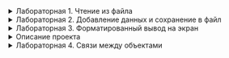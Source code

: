 <details>
  <summary>Лабораторная 1. Чтение из файла</summary>
  
  ## Лабораторная 1. Чтение из файла
  **Затрагиваемые темы**: массивы, строки, работа со строками, работа с файлами, списки
  ### Задание
  Даны два вида файлов, которые хранят информацию о событиях и людях. Событие описывается датой, когда оно произошло и описанием проиошедшего. Каждый человек описан в файле уникальным идентификатором, именем, датами рождения и смерти. Файлы могут хранить информацию в нескольких форматах, csv (comma-separated values) и json. Предусмотрите, чтобы программа могла считывать данные из обоих видов файлов. 

  Считайте информацию из обоих файлов. И найдите:
  1. Самое раннее и самое позднее событие, выведите сколько лет, месяцев и дней прошло между ними.
  1. Имена всех людей, которые родились в високосный год и их возраст не более 20 лет.

  ### Примечание
  Первые несколько лабораторных будут разбиты на этапы: логически декомпозированные этапы выполнения задания, которые должны приучить вас самостоятельно декомпозировать большую и страшную задачу на более мелкие. Также сначала будут напоминания по работе с гитом. 

  Правила работы с гитом:
  * Если лабораторные связаны между собой (таймлайны), то каждая лабораторная - это отдельная ветка.
  * Если лабораторная на отдельную тему, то создаем под нее отдельный репозиторий
  * Каждый этап лабораторной - это минимум один коммит
  * После успешного завершения лабораторной, ее ветку нужно подлить в main ветку.

  В дальнейшем подсказки для гита и декомпозиция задания исчезнут и вам придется учиться это делать самостоятельно.

  ### Декомпозиция задачи
  #### Подготовительный этап
  * Создайте проект TimeTrees
  * Подключите папку с солюшеном к гиту
  * Создайте ветку lab1-read-data

  #### Этап 1. Тупое считывание файла и обработка данных в виде строки
  Есть файлы с данными следующего формата:

  timelime.csv
  ```
  {дата_события};{описание_события}
  ```
  Пример файла:
  ```csv
  1950;событие 1 бла-бла-бла
  1991-06-01;какое-то событие 2
  2000-01-01;наступил миллениум, ура-ура-ура
  ```

  people.csv
  ```
  {Имя};{дата_рождения};{дата_смерти}
  ```
  Пример файла:
  ```csv
  1;Имя 1;2000-06-05
  2;Имя 2;1950-01-10;2010-01-01
  ```

  1. Считайте данные из этих файлов в два массива: `string[][] timeline` и `string[][] people`.
  2. Для массива timeline найдите самое раннее и самое позднее событие, выведите сколько лет, месяцев и дней прошло между ними.
  3. Для массива people выведите на экран имена всех людей, которые родились в високосный год и их возраст не более 20 лет.

  #### Этап 2. Переход от строк к общему объекту
  Для каждого пункта вам пришлось конвертировать строку в формат даты и только затем работать с конвертированным форматом. Это лишние вычислительные затраты, которых можно избежать. Рассмотрим другой способ. Он все еще тупой, но для понимания эволюции работы с типами данных проверим и его.

  Для сохранения данных считанных из файла используйте массивы типа не `string[][]`, а `object[][]`. Если вы знаете, что определенный элемент в строке является DateTime, то сразу конвертируйте строку в нужный формат, а полученную переменную сохраняйте в массив `object[][]`. И да, вы должны понимать как такое возможно.

  Теперь при извлечении элемента из массива, если вы знаете, что там дата, то достаточно сделать явное приведение типов (это тоже было отдано на изучение), которое не потребляет вычислительных ресурсов.

  #### Этап 3. Добавились новые данные для человека
  Пока это не очевидно, но для каждого человека нужен уникальный идентификатор, по которому мы сможем кратко ссылаться на человека в разных данных. Такое поле обычно называют Id (Identificator) и оно имеет тип данных int (long  и т.п.) или специальный тип данных, GUID - уникальное значение, которое гарантируется, что не будет повторяться нигде и никогда. В буквальном смысле. Гуиды генерируются по алгоритму таким образом, что нет ни одного повторяющегося в идеале нигде в мире с точностью до погрешности).

  Итак структура файла people.csv поменяется и теперь будет выглядеть следующим образом:
  ```
  {id};{Имя};{дата_рождения};{дата_смерти}
  ```
  Упс. Теперь все индексы в программе сместились. Поменяйте программу так, чтобы она снова работала. Не стесняйтесь придумать что-то, чтобы минимизировать боль, если в файле опять поменяется порядок значений.

  #### Этап 4. Переход от общего объекта к структурам
  Да, индексы и константы это, конечно, хорошо. Но даже если вы сохранили индекс каждого поля в константу (например, `idIndex`, `nameIndex`  и т.д.), то такой код (спойлер) выглядит так себе:
  ```cs
  people[0][birthDateIndex] = DateTime.Parse(parts[birthDateIndex]);
  bool isTwentyOlder = (DateTime.Now.Year - ((DateTime)people[0][birthDateIndex]).Year) > 20;
  ```
  Решением является использовать объединения нескольких переменных в единую сущность. Тогда у кажой переменной будет свой имя. Каждый экземпляр такой сущность - олицетворение одной строчки данных из файла, т.е. одно событие или один человек. Для реализации подобного можно использовать тип данных структуры или класса. Начнем со структур. Посмотрите бегло в любом источнике, что такое структура с С# и создайте две структуры: TimelineEvent и Person, в них создайте нуджные поля с нужными типами данных.

  А затем перепишите вашу программу, чтобы не использовать массив массивов, а использовать массив структур, `TimelineEvent[]` и `Person[]` соответственно.

  #### Этап 5. Работа с файлами JSON
  Если вы все сделали правильно, то следующий этап будет легким. Есть такой формат хранения данных, который называется JSON. Ничего особенного, это определенные правила записи данных, основная идея которого, что у вас есть объединения данных (объекты, как мы сделали в этапе 4), массивы и пары собственно данных формата `{имя_поля}: {значение поля}`. Пример, такого файла для людей:
  ```json
  [
    {
      "id": 1,
      "name": "Human 1",
      "birthDate": "1991-01-01",
      "deathDate": null
    },
    {
      "id": 2,
      "name": "Old Human 1",
      "birthDate": "1941-01-01",
      "deathDate": "2011-12-01"
    }
  ]
  ```
  У нас нет json файла, но мы хотим, чтобы программа умела с ним работать в том числе, а значит нужны тестовые данные. Сохраните массив с объектами событий и людей в файлы `timeline.json` и `people.json` воспользовавшись библиотекой NewtonJson, которую сначала нужно подключить в проект. Затем научите программу считывать данные на выбор или из csv файлов, или из json файлов.

  Как подключить библиотеку в проект читаем здесь:
  * Для VS https://docs.microsoft.com/ru-ru/nuget/quickstart/install-and-use-a-package-in-visual-studio
  * Для Rider https://www.jetbrains.com/help/rider/Using_NuGet.html

  Как использовать библиотеку: https://www.newtonsoft.com/json/help/html/SerializingJSON.htm

  PS: вы также должны в дальнейшем разобраться что такое NuGet, что такое сериализация и десериализация.
    
</details>
  
<details>
  <summary>Лабораторная 2. Добавление данных и сохранение в файл</summary>
  
  ## Лабораторная 2. Добавление данных и сохранение в файл
  Не забудьте создать ветку и делать коммиты между этапами, описанными в лабораторной, или между каждым успешно написанным кодом, который вы хотите сохранить. Воспринимайте коммиты как чек-поинты в игре, на которые вы сможете откатиться в случае "смерти" (зашли в тупик или что-то сломалось).
  
  ### Этап 1.
</details>


<details>
  <summary>Лабораторная 3. Форматированный вывод на экран</summary>
  
  ## Лабораторная 3. Форматированный вывод на экран
  Here be dragons
</details>

<details>
  <summary>Описание проекта</summary>
  
  # Описание проекта
  ## Таймлайн
  Таймлайн - это события, упорядоченные по времени. Таймлайн может иметь текстовое представление

  <img src="https://user-images.githubusercontent.com/2069875/132652913-ac7fa96c-c843-40d6-9d1e-3e2eb411bcfd.png" height="250">

  или графическое

  <img src="https://user-images.githubusercontent.com/2069875/132653017-551b8ba4-bf81-432b-a488-8b24e6d8fc25.png" height="250">

  ## Генеалогическое древо
  Генеалогическое древо вляется одной из вариаций таймлайна но отражаются в нем только события, связанные с определенными людьми, и отношения между ними. Чаще всего генеалогическое древо строится в графическом виде и на нем отображаются события рождения и смерти людей из одной семьи/рода.

  <img src="https://user-images.githubusercontent.com/2069875/132661659-9d5aafd3-6f03-4048-98c7-32ccb07b149f.png" height="250">

  Иногда генеалогическое древо может расширяться дополнительными событиями, касающимися определенных людей, чтобы было видно, что он не только родился и умер, но и поучаствовал в некоторых событиях.
  ## Связь таймлайна и генеалогического древа
  В событиях таймлайна могут встречаться люди, для которых существует генеалогическое древо. Соответственно, выбрав человека на таймлайне, можно провалиться в его генеалогическое древо.

  ## Для чего нужны таймлайны и генеалогические древа
  Таймлайны это удобный и наглядный способ изучения, например, истории. Но также они могут использоваться в фандомах для лучшего слежения за ходом событий в мультисюжетных вселенных (Сталкер, WarHammer, Метро). Генеалогические деревья также используются для иллюстраций сложных взаимоотношений между персонажами (Властелин колец, Ведьмак).
</details>

<details>
  <summary>Лабораторная 4. Связи между объектами</summary>
  
  # Лабораторная 4. Связи между объектами
  Here be dragons
</details>
